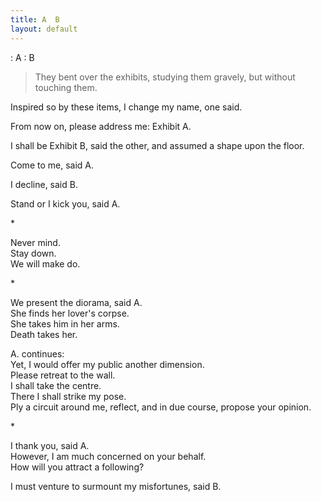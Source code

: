 ```yaml
---
title: A  B
layout: default
---
```


: A : B    
    
> They bent over the exhibits, studying them gravely, but without touching them.    
    
Inspired so by these items, I change my name, one said.    
    
From now on, please address me: Exhibit A.    
    
I shall be Exhibit B, said the other, and assumed a shape upon the floor.    
    
Come to me, said A.    
    
I decline, said B.    
    
Stand or I kick you, said A.    
    
\*    
    
Never mind.    
Stay down.    
We will make do.    
    
\*    
    
We present the diorama, said A.    
She finds her lover's corpse.    
She takes him in her arms.    
Death takes her.    
    
A. continues:    
Yet, I would offer my public another dimension.    
Please retreat to the wall.    
I shall take the centre.    
There I shall strike my pose.    
Ply a circuit around me, reflect, and in due course, propose your opinion.    
    
\*    
    
I thank you, said A.    
However, I am much concerned on your behalf.    
How will you attract a following?    
    
I must venture to surmount my misfortunes, said B.    

